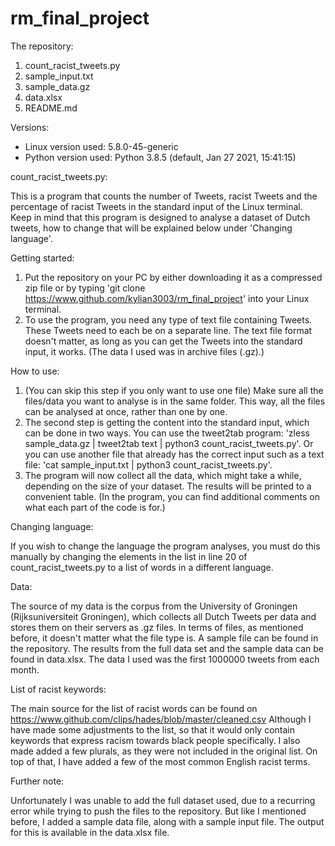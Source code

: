 # rm_final_project

The repository:
1. count_racist_tweets.py
2. sample_input.txt
3. sample_data.gz
4. data.xlsx
5. README.md

Versions:
- Linux version used: 5.8.0-45-generic
- Python version used: Python 3.8.5 (default, Jan 27 2021, 15:41:15)

count_racist_tweets.py:

This is a program that counts the number of Tweets, racist Tweets and the percentage of racist Tweets in the standard input of the Linux terminal. Keep in mind that this program is designed to analyse a dataset of Dutch tweets, how to change that will be explained below under 'Changing language'.

Getting started:
1. Put the repository on your PC by either downloading it as a compressed zip file or by typing 'git clone https://www.github.com/kylian3003/rm_final_project' into your Linux terminal.
2. To use the program, you need any type of text file containing Tweets. These Tweets need to each be on a separate line. The text file format doesn't matter, as long as you can get the Tweets into the standard input, it works. (The data I used was in archive files (.gz).)

How to use:
1. (You can skip this step if you only want to use one file) Make sure all the files/data you want to analyse is in the same folder. This way, all the files can be analysed at once, rather than one by one.
2. The second step is getting the content into the standard input, which can be done in two ways. You can use the tweet2tab program: 'zless sample_data.gz | tweet2tab text | python3 count_racist_tweets.py'. Or you can use another file that already has the correct input such as a text file: 'cat sample_input.txt | python3 count_racist_tweets.py'.
3. The program will now collect all the data, which might take a while, depending on the size of your dataset. The results will be printed to a convenient table.
(In the program, you can find additional comments on what each part of the code is for.)

Changing language:

If you wish to change the language the program analyses, you must do this manually by changing the elements in the list in line 20 of count_racist_tweets.py to a list of words in a different language.

Data:

The source of my data is the corpus from the University of Groningen (Rijksuniversiteit Groningen), which collects all Dutch Tweets per data and stores them on their servers as .gz files.
In terms of files, as mentioned before, it doesn't matter what the file type is.
A sample file can be found in the repository. The results from the full data set and the sample data can be found in data.xlsx.
The data I used was the first 1000000 tweets from each month.

List of racist keywords:

The main source for the list of racist words can be found on https://www.github.com/clips/hades/blob/master/cleaned.csv Although I have made some adjustments to the list, so that it would only contain keywords that express racism towards black people specifically. I also made added a few plurals, as they were not included in the original list. On top of that, I have added a few of the most common English racist terms.

Further note:

Unfortunately I was unable to add the full dataset used, due to a recurring error while trying to push the files to the repository. But like I mentioned before, I added a sample data file, along with a sample input file. The output for this is available in the data.xlsx file.
